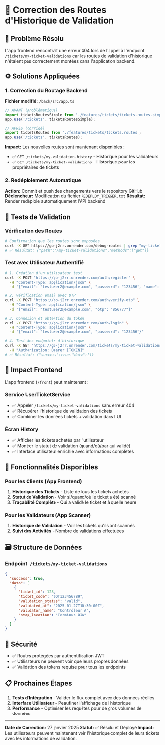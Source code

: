 # 🔧 Correction des Routes d'Historique de Validation

## 🐛 Problème Résolu

L'app frontend rencontrait une erreur 404 lors de l'appel à l'endpoint `/tickets/my-ticket-validations` car les routes de validation d'historique n'étaient pas correctement montées dans l'application backend.

## ⚙️ Solutions Appliquées

### 1. Correction du Routage Backend

**Fichier modifié:** `/back/src/app.ts`

```typescript
// AVANT (problématique)
import ticketsRoutesSimple from './features/tickets/tickets.routes.simple';
app.use('/tickets', ticketsRoutesSimple);

// APRÈS (corrigé)
import ticketsRoutes from './features/tickets/tickets.routes';
app.use('/tickets', ticketsRoutes);
```

**Impact:** Les nouvelles routes sont maintenant disponibles :
- ✅ `GET /tickets/my-validation-history` - Historique pour les validateurs
- ✅ `GET /tickets/my-ticket-validations` - Historique pour les propriétaires de tickets

### 2. Redéploiement Automatique

**Action:** Commit et push des changements vers le repository GitHub
**Déclencheur:** Modification du fichier `REDEPLOY_TRIGGER.txt`
**Résultat:** Render redéploie automatiquement l'API backend

## 🧪 Tests de Validation

### Vérification des Routes
```bash
# Confirmation que les routes sont exposées
curl -X GET https://go-j2rr.onrender.com/debug-routes | grep "my-ticket-validations"
# ✅ Résultat: {"path":"/my-ticket-validations","methods":["get"]}
```

### Test avec Utilisateur Authentifié
```bash
# 1. Création d'un utilisateur test
curl -X POST "https://go-j2rr.onrender.com/auth/register" \
  -H "Content-Type: application/json" \
  -d '{"email": "testuser2@example.com", "password": "123456", "name": "Test User2", "phone": "+22870123456"}'

# 2. Vérification email avec OTP
curl -X POST "https://go-j2rr.onrender.com/auth/verify-otp" \
  -H "Content-Type: application/json" \
  -d '{"email": "testuser2@example.com", "otp": "856777"}'

# 3. Connexion et obtention du token
curl -X POST "https://go-j2rr.onrender.com/auth/login" \
  -H "Content-Type: application/json" \
  -d '{"email": "testuser2@example.com", "password": "123456"}'

# 4. Test des endpoints d'historique
curl -X GET "https://go-j2rr.onrender.com/tickets/my-ticket-validations" \
  -H "Authorization: Bearer [TOKEN]"
# ✅ Résultat: {"success":true,"data":[]}
```

## 📱 Impact Frontend

L'app frontend (`/front`) peut maintenant :

### Service UserTicketService
- ✅ Appeler `/tickets/my-ticket-validations` sans erreur 404
- ✅ Récupérer l'historique de validation des tickets
- ✅ Combiner les données tickets + validation dans l'UI

### Écran History
- ✅ Afficher les tickets achetés par l'utilisateur
- ✅ Montrer le statut de validation (quand/où/par qui validé)
- ✅ Interface utilisateur enrichie avec informations complètes

## 🎯 Fonctionnalités Disponibles

### Pour les Clients (App Frontend)
1. **Historique des Tickets** - Liste de tous les tickets achetés
2. **Statut de Validation** - Voir si/quand/où le ticket a été scanné
3. **Traçabilité Complète** - Qui a validé le ticket et à quelle heure

### Pour les Validateurs (App Scanner)
1. **Historique de Validation** - Voir les tickets qu'ils ont scannés
2. **Suivi des Activités** - Nombre de validations effectuées

## 🗃️ Structure de Données

### Endpoint: `/tickets/my-ticket-validations`
```json
{
  "success": true,
  "data": [
    {
      "ticket_id": 123,
      "ticket_code": "SOT123456789",
      "validation_status": "valid",
      "validated_at": "2025-01-27T10:30:00Z",
      "validator_name": "Contrôleur A",
      "stop_location": "Terminus BIA"
    }
  ]
}
```

## 🔐 Sécurité

- ✅ Routes protégées par authentification JWT
- ✅ Utilisateurs ne peuvent voir que leurs propres données
- ✅ Validation des tokens requise pour tous les endpoints

## 📋 Prochaines Étapes

1. **Tests d'Intégration** - Valider le flux complet avec des données réelles
2. **Interface Utilisateur** - Peaufiner l'affichage de l'historique
3. **Performance** - Optimiser les requêtes pour de gros volumes de données

---

**Date de Correction:** 27 janvier 2025
**Statut:** ✅ Résolu et Déployé
**Impact:** Les utilisateurs peuvent maintenant voir l'historique complet de leurs tickets avec les informations de validation.